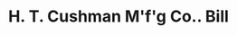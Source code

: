 ---
doi: 10.7916/D8J11FC1
date_other: '1898'
date_other_textual: '1898'
form: printed ephemera
genre:
- Invoices
name:
- H. T. Cushman M'f'g Co.
object_in_context_url: https://biggert.cul.columbia.edu/items/view/ave_biggert_01595
subject_hierarchical_geographic:
- North Bennington, Vermont, United States
subject_name:
- H. T. Cushman M'f'g Co.
title: H. T. Cushman M'f'g Co.. Bill
sort_title: H. T. Cushman M'f'g Co.. Bill
call_number: ave_biggert_01595
coordinates:
- 42.930277777777775,-73.2425
pid: ave_biggert_01595
identifiers: ave_biggert_01595
thumbnail: https://derivativo-3.library.columbia.edu/iiif/2/ldpd:343933/full/!256,256/0/native.jpg
permalink: "/items/ave_biggert_01595/"
layout: iiif-image-page
---